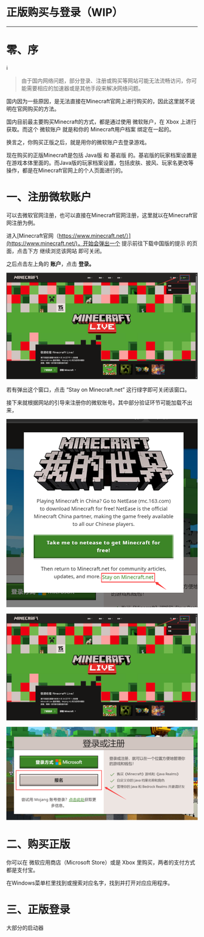 # 正版购买与登录（WIP）

---

# 零、序

<aside>
ℹ️

> 由于国内网络问题，部分登录、注册或购买等网站可能无法流畅访问，你可能需要相应的加速器或是其他手段来解决网络问题。
> 
</aside>

国内因为一些原因，是无法直接在Minecraft官网上进行购买的，因此这里就不说明在官网购买的方法。

国内目前最主要购买Minecraft的方式，都是通过使用 微软账户，在 Xbox 上进行获取。而这个 微软账户 就是和你的 Minecraft用户档案 绑定在一起的。

换言之，你购买正版之后，就是用你的微软账户去登录游戏。

现在购买的正版Minecraft是包括 Java版 和 基岩版 的。基岩版的玩家档案设置是在游戏本体里面的。而Java版的玩家档案设置，包括皮肤、披风、玩家名更改等操作，都是在Minecraft官网上的个人页面进行的。

# 一、注册微软账户

可以去微软官网注册，也可以直接在Minecraft官网注册，这里就以在Minecraft官网注册为例。

进入[Minecraft官网（https://www.minecraft.net/）](https://www.minecraft.net/)，开始会弹出一个 提示前往下载中国版的提示 的页面，点击下方 继续浏览该网站 即可关闭。

之后点击左上角的 **账户**，点击 **登录。**

![QQ截图20240924140930.png](%E6%AD%A3%E7%89%88%E8%B4%AD%E4%B9%B0%E4%B8%8E%E7%99%BB%E5%BD%95%EF%BC%88WIP%EF%BC%89%2010242acc0fdb801fa114e7fad945b8f9/QQ%25E6%2588%25AA%25E5%259B%25BE20240924140930.png)

若有弹出这个窗口，点击 “Stay on Minecraft.net” 这行绿字即可关闭该窗口。

接下来就根据网站的引导来注册你的微软账号。其中部分验证环节可能加载不出来，

![QQ截图20240927153144.png](%E6%AD%A3%E7%89%88%E8%B4%AD%E4%B9%B0%E4%B8%8E%E7%99%BB%E5%BD%95%EF%BC%88WIP%EF%BC%89%2010242acc0fdb801fa114e7fad945b8f9/QQ%25E6%2588%25AA%25E5%259B%25BE20240927153144.png)

![QQ截图20240924140930.png](%E6%AD%A3%E7%89%88%E8%B4%AD%E4%B9%B0%E4%B8%8E%E7%99%BB%E5%BD%95%EF%BC%88WIP%EF%BC%89%2010242acc0fdb801fa114e7fad945b8f9/QQ%25E6%2588%25AA%25E5%259B%25BE20240924140930%201.png)

![QQ截图20240924141151.png](%E6%AD%A3%E7%89%88%E8%B4%AD%E4%B9%B0%E4%B8%8E%E7%99%BB%E5%BD%95%EF%BC%88WIP%EF%BC%89%2010242acc0fdb801fa114e7fad945b8f9/QQ%25E6%2588%25AA%25E5%259B%25BE20240924141151.png)

# 二、购买正版

你可以在 微软应用商店（Microsoft Store）或是 Xbox 里购买，两者的支付方式都是支付宝。

在Windows菜单栏里找到或搜索对应名字，找到并打开对应应用程序。

# 三、正版登录

大部分的启动器